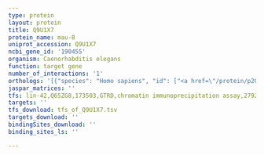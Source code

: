 ```yaml
---
type: protein
layout: protein
title: Q9U1X7
protein_name: mau-8
uniprot_accession: Q9U1X7
ncbi_gene_id: '190455'
organism: Caenorhabditis elegans
function: target gene
number_of_interactions: '1'
orthologs: '[{"species": "Homo sapiens", "id": ["<a href=\"/protein/p20941\">P20941</a>", "<a href=\"/protein/q13371\">Q13371</a>"]}, {"species": "Mus musculus", "id": ["<a href=\"/protein/q9dbx2\">Q9DBX2</a>"]}, {"species": "Rattus norvegicus", "id": ["P20942", "Q63737"]}, {"species": "Drosophila melanogaster", "id": ["<a href=\"/protein/q9vur7\">Q9VUR7</a>"]}, {"species": "Danio rerio", "id": ["<a href=\"/protein/f1qtl0\">F1QTL0</a>", "F8W512"]}]'
jaspar_matrices: ''
tfs: lin-42,Q65ZG8,173503,GTRD,chromatin immunoprecipitation assay,27924024%5Buid%5D,No
targets: ''
tfs_download: tfs_of_Q9U1X7.tsv
targets_download: ''
bindingSites_download: ''
binding_sites_ls: ''

---
```

